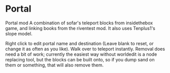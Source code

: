 # Portal
Portal mod
A combination of sofar's teleport blocks from insidethebox game, and linking books from the riventest mod. It also uses Tenplus1's slope model. 

Right click to edit portal name and destination (Leave blank to reset, or change it as often as you like). Walk over to teleport instantly. 
Removal does need a bit of work; currently the easiest way without worldedit is a node replacing tool, but the blocks can be built onto, so if you dump sand on them or something, that will also remove them.
